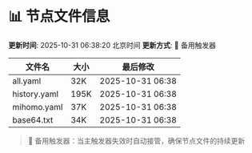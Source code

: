 # 📊 节点文件信息

**更新时间**: 2025-10-31 06:38:20 北京时间
**更新方式**: 🔄 备用触发器

| 文件名 | 大小 | 最后修改 |
|--------|------|----------|
| all.yaml | 32K | 2025-10-31 06:38 |
| history.yaml | 195K | 2025-10-31 06:38 |
| mihomo.yaml | 37K | 2025-10-31 06:38 |
| base64.txt | 34K | 2025-10-31 06:38 |

> 🔄 备用触发器：当主触发器失效时自动接管，确保节点文件的持续更新
